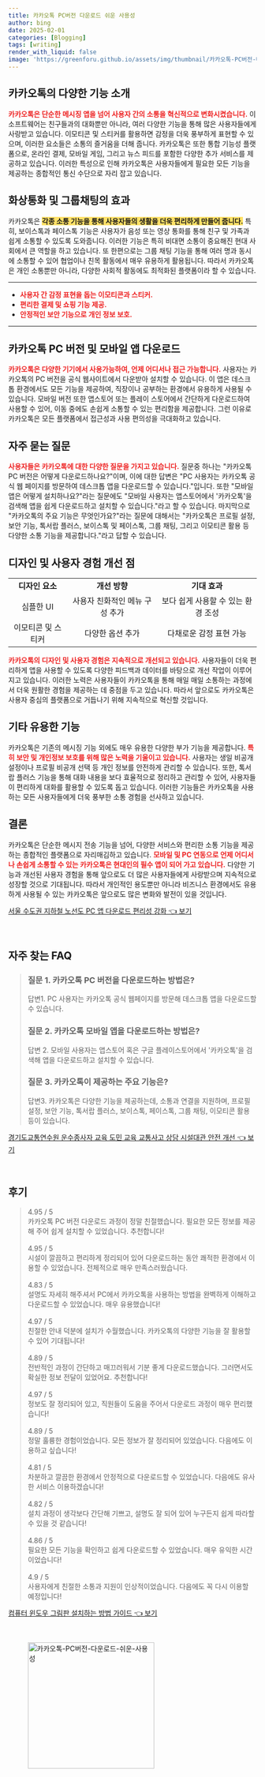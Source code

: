 ```yaml
---
title: 카카오톡 PC버전 다운로드 쉬운 사용성
author: bing
date: 2025-02-01
categories: [Blogging]
tags: [writing]
render_with_liquid: false
image: 'https://greenforu.github.io/assets/img/thumbnail/카카오톡-PC버전-다운로드-쉬운-사용성.webp'
---
```



<h2 id='카카오톡의 다양한 기능 소개'>카카오톡의 다양한 기능 소개</h2>

<p><b><span style="color: #ee2323;">카카오톡은 단순한 메시징 앱을 넘어 사용자 간의 소통을 혁신적으로 변화시켰습니다.</span></b> 이 소프트웨어는 친구들과의 대화뿐만 아니라, 여러 다양한 기능을 통해 많은 사용자들에게 사랑받고 있습니다. 이모티콘 및 스티커를 활용하면 감정을 더욱 풍부하게 표현할 수 있으며, 이러한 요소들은 소통의 즐거움을 더해 줍니다. 카카오톡은 또한 통합 기능성 플랫폼으로, 온라인 결제, 모바일 게임, 그리고 뉴스 피드를 포함한 다양한 추가 서비스를 제공하고 있습니다. 이러한 특성으로 인해 카카오톡은 사용자들에게 필요한 모든 기능을 제공하는 종합적인 통신 수단으로 자리 잡고 있습니다.</p>

<h2 id='화상통화 및 그룹채팅의 효과'>화상통화 및 그룹채팅의 효과</h2>

<p>카카오톡은 <b><span style="background-color: #ffe066;">각종 소통 기능을 통해 사용자들의 생활을 더욱 편리하게 만들어 줍니다.</span></b> 특히, 보이스톡과 페이스톡 기능은 사용자가 음성 또는 영상 통화를 통해 친구 및 가족과 쉽게 소통할 수 있도록 도와줍니다. 이러한 기능은 특히 비대면 소통이 중요해진 현대 사회에서 큰 역할을 하고 있습니다. 또 한편으로는 그룹 채팅 기능을 통해 여러 명과 동시에 소통할 수 있어 협업이나 친목 활동에서 매우 유용하게 활용됩니다. 따라서 카카오톡은 개인 소통뿐만 아니라, 다양한 사회적 활동에도 최적화된 플랫폼이라 할 수 있습니다.</p>

<hr />

<ul>
    <li><b><span style="color: #ee2323;">사용자 간 감정 표현을 돕는 이모티콘과 스티커.</span></b></li>
    <li><b><span style="color: #ee2323;">편리한 결제 및 쇼핑 기능 제공.</span></b></li>
    <li><b><span style="color: #ee2323;">안정적인 보안 기능으로 개인 정보 보호.</span></b></li>
</ul>

<hr />

<h2 id='카카오톡 PC 버전 및 모바일 앱 다운로드'>카카오톡 PC 버전 및 모바일 앱 다운로드</h2>

<p><b><span style="color: #ee2323;">카카오톡은 다양한 기기에서 사용가능하여, 언제 어디서나 접근 가능합니다.</span></b> 사용자는 카카오톡의 PC 버전을 공식 웹사이트에서 다운받아 설치할 수 있습니다. 이 앱은 데스크톱 환경에서도 모든 기능을 제공하여, 직장이나 공부하는 환경에서 유용하게 사용될 수 있습니다. 모바일 버전 또한 앱스토어 또는 플레이 스토어에서 간단하게 다운로드하여 사용할 수 있어, 이동 중에도 손쉽게 소통할 수 있는 편리함을 제공합니다. 그런 이유로 카카오톡은 모든 플랫폼에서 접근성과 사용 편의성을 극대화하고 있습니다.</p>

<h2 id='자주 묻는 질문'>자주 묻는 질문</h2>

<p><b><span style="color: #ee2323;">사용자들은 카카오톡에 대한 다양한 질문을 가지고 있습니다.</span></b> 질문중 하나는 "카카오톡 PC 버전은 어떻게 다운로드하나요?"이며, 이에 대한 답변은 "PC 사용자는 카카오톡 공식 웹 페이지를 방문하여 데스크톱 앱을 다운로드할 수 있습니다."입니다. 또한 "모바일 앱은 어떻게 설치하나요?"라는 질문에도 "모바일 사용자는 앱스토어에서 '카카오톡'을 검색해 앱을 쉽게 다운로드하고 설치할 수 있습니다."라고 할 수 있습니다. 마지막으로 "카카오톡의 주요 기능은 무엇인가요?"라는 질문에 대해서는 "카카오톡은 프로필 설정, 보안 기능, 톡서랍 플러스, 보이스톡 및 페이스톡, 그룹 채팅, 그리고 이모티콘 활용 등 다양한 소통 기능을 제공합니다."라고 답할 수 있습니다.</p>

<h2 id='디자인 및 사용자 경험 개선 점'>디자인 및 사용자 경험 개선 점</h2>

<table>
    <tr>
        <td style="text-align: center; height: 17px;"><b>디자인 요소</b></td>
        <td style="text-align: center; height: 17px;"><b>개선 방향</b></td>
        <td style="text-align: center; height: 17px;"><b>기대 효과</b></td>
    </tr>
    <tr>
        <td style="text-align: center; height: 17px;">심플한 UI</td>
        <td style="text-align: center; height: 17px;">사용자 친화적인 메뉴 구성 추가</td>
        <td style="text-align: center; height: 17px;">보다 쉽게 사용할 수 있는 환경 조성</td>
    </tr>
    <tr>
        <td style="text-align: center; height: 17px;">이모티콘 및 스티커</td>
        <td style="text-align: center; height: 17px;">다양한 옵션 추가</td>
        <td style="text-align: center; height: 17px;">다채로운 감정 표현 가능</td>
    </tr>
</table>

<p><b><span style="color: #ee2323;">카카오톡의 디자인 및 사용자 경험은 지속적으로 개선되고 있습니다.</span></b> 사용자들이 더욱 편리하게 앱을 사용할 수 있도록 다양한 피드백과 데이터를 바탕으로 개선 작업이 이루어지고 있습니다. 이러한 노력은 사용자들이 카카오톡을 통해 매일 매일 소통하는 과정에서 더욱 원활한 경험을 제공하는 데 중점을 두고 있습니다. 따라서 앞으로도 카카오톡은 사용자 중심의 플랫폼으로 거듭나기 위해 지속적으로 혁신할 것입니다.</p>

<h2 id='기타 유용한 기능'>기타 유용한 기능</h2>

<p>카카오톡은 기존의 메시징 기능 외에도 매우 유용한 다양한 부가 기능을 제공합니다. <b><span style="color: #ee2323;">특히 보안 및 개인정보 보호를 위해 많은 노력을 기울이고 있습니다.</span></b> 사용자는 생일 비공개 설정이나 프로필 비공개 선택 등 개인 정보를 안전하게 관리할 수 있습니다. 또한, 톡서랍 플러스 기능을 통해 대화 내용을 보다 효율적으로 정리하고 관리할 수 있어, 사용자들이 편리하게 대화를 활용할 수 있도록 돕고 있습니다. 이러한 기능들은 카카오톡을 사용하는 모든 사용자들에게 더욱 풍부한 소통 경험을 선사하고 있습니다.</p>

<h2 id='결론'>결론</h2>

<p>카카오톡은 단순한 메시지 전송 기능을 넘어, 다양한 서비스와 편리한 소통 기능을 제공하는 종합적인 플랫폼으로 자리매김하고 있습니다. <b><span style="color: #ee2323;">모바일 및 PC 연동으로 언제 어디서나 손쉽게 소통할 수 있는 카카오톡은 현대인의 필수 앱이 되어 가고 있습니다.</span></b> 다양한 기능과 개선된 사용자 경험을 통해 앞으로도 더 많은 사용자들에게 사랑받으며 지속적으로 성장할 것으로 기대됩니다. 따라서 개인적인 용도뿐만 아니라 비즈니스 환경에서도 유용하게 사용될 수 있는 카카오톡은 앞으로도 많은 변화와 발전이 있을 것입니다.</p>


<p><a class="click-button" title="서울 수도권 지하철 노선도 PC 앱 다운로드 편리성 강화" href="https://greenforu.github.io/posts/%EC%84%9C%EC%9A%B8-%EC%88%98%EB%8F%84%EA%B6%8C-%EC%A7%80%ED%95%98%EC%B2%A0-%EB%85%B8%EC%84%A0%EB%8F%84-PC-%EC%95%B1-%EB%8B%A4%EC%9A%B4%EB%A1%9C%EB%93%9C-%ED%8E%B8%EB%A6%AC%EC%84%B1-%EA%B0%95%ED%99%94/" rel="dofollow">서울 수도권 지하철 노선도 PC 앱 다운로드 편리성 강화 👈 보기</a></p><br>
<h2 id='자주_찾는_FAQ'>자주 찾는 FAQ</h2>
<div itemscope="" itemtype="https://schema.org/FAQPage">
<blockquote>
<div itemscope="" itemprop="mainEntity" itemtype="https://schema.org/Question">
<h3 itemprop="name">질문 1. 카카오톡 PC 버전을 다운로드하는 방법은?</h3>
<div itemscope="" itemprop="acceptedAnswer" itemtype="https://schema.org/Answer">
<span itemprop="text">
<p>답변1. PC 사용자는 카카오톡 공식 웹페이지를 방문해 데스크톱 앱을 다운로드할 수 있습니다.</p>
</span>
</div>
</div>
<div itemscope="" itemprop="mainEntity" itemtype="https://schema.org/Question">
<h3 itemprop="name">질문 2. 카카오톡 모바일 앱을 다운로드하는 방법은?</h3>
<div itemscope="" itemprop="acceptedAnswer" itemtype="https://schema.org/Answer">
<span itemprop="text">
<p>답변 2. 모바일 사용자는 앱스토어 혹은 구글 플레이스토어에서 '카카오톡'을 검색해 앱을 다운로드하고 설치할 수 있습니다.</p>
</span>
</div>
</div>
<div itemscope="" itemprop="mainEntity" itemtype="https://schema.org/Question">
<h3 itemprop="name">질문 3. 카카오톡이 제공하는 주요 기능은?</h3>
<div itemscope="" itemprop="acceptedAnswer" itemtype="https://schema.org/Answer">
<span itemprop="text">
<p>답변3. 카카오톡은 다양한 기능을 제공하는데, 소통과 연결을 지원하며, 프로필 설정, 보안 기능, 톡서랍 플러스, 보이스톡, 페이스톡, 그룹 채팅, 이모티콘 활용 등이 있습니다.</p>
</span>
</div>
</div>
</blockquote>
</div>
<p><a class="click-button" title="경기도교통연수원 운수종사자 교육 도민 교육 교통사고 상담 시설대관 안전 개선" href="https://greenforu.github.io/posts/%EA%B2%BD%EA%B8%B0%EB%8F%84%EA%B5%90%ED%86%B5%EC%97%B0%EC%88%98%EC%9B%90-%EC%9A%B4%EC%88%98%EC%A2%85%EC%82%AC%EC%9E%90-%EA%B5%90%EC%9C%A1-%EB%8F%84%EB%AF%BC-%EA%B5%90%EC%9C%A1-%EA%B5%90%ED%86%B5%EC%82%AC%EA%B3%A0-%EC%83%81%EB%8B%B4-%EC%8B%9C%EC%84%A4%EB%8C%80%EA%B4%80-%EC%95%88%EC%A0%84-%EA%B0%9C%EC%84%A0/" rel="dofollow">경기도교통연수원 운수종사자 교육 도민 교육 교통사고 상담 시설대관 안전 개선 👈 보기</a></p><br>
<h2 id='후기'>후기</h2>
<div itemscope itemtype="https://schema.org/Product">
  <blockquote>
  <div itemprop="review" itemscope itemtype="https://schema.org/Review">
      <div itemprop="reviewRating" itemscope itemtype="https://schema.org/Rating"> <span itemprop="ratingValue">4.95</span> / <span itemprop="bestRating">5</span> </div>
      <span itemprop="reviewBody">카카오톡 PC 버전 다운로드 과정이 정말 친절했습니다. 필요한 모든 정보를 제공해 주어 쉽게 설치할 수 있었습니다. 추천합니다!</span>
  </div>
  <br>
  <div itemprop="review" itemscope itemtype="https://schema.org/Review">
      <div itemprop="reviewRating" itemscope itemtype="https://schema.org/Rating"> <span itemprop="ratingValue">4.95</span> / <span itemprop="bestRating">5</span> </div>
      <span itemprop="reviewBody">시설이 깔끔하고 편리하게 정리되어 있어 다운로드하는 동안 쾌적한 환경에서 이용할 수 있었습니다. 전체적으로 매우 만족스러웠습니다.</span>
  </div>
  <br>
  <div itemprop="review" itemscope itemtype="https://schema.org/Review">
      <div itemprop="reviewRating" itemscope itemtype="https://schema.org/Rating"> <span itemprop="ratingValue">4.83</span> / <span itemprop="bestRating">5</span> </div>
      <span itemprop="reviewBody">설명도 자세히 해주셔서 PC에서 카카오톡을 사용하는 방법을 완벽하게 이해하고 다운로드할 수 있었습니다. 매우 유용했습니다!</span>
  </div>
  <br>
  <div itemprop="review" itemscope itemtype="https://schema.org/Review">
      <div itemprop="reviewRating" itemscope itemtype="https://schema.org/Rating"> <span itemprop="ratingValue">4.97</span> / <span itemprop="bestRating">5</span> </div>
      <span itemprop="reviewBody">친절한 안내 덕분에 설치가 수월했습니다. 카카오톡의 다양한 기능을 잘 활용할 수 있어 기대됩니다!</span>
  </div>
  <br>
  <div itemprop="review" itemscope itemtype="https://schema.org/Review">
      <div itemprop="reviewRating" itemscope itemtype="https://schema.org/Rating"> <span itemprop="ratingValue">4.89</span> / <span itemprop="bestRating">5</span> </div>
      <span itemprop="reviewBody">전반적인 과정이 간단하고 매끄러워서 기분 좋게 다운로드했습니다. 그러면서도 확실한 정보 전달이 있었어요. 추천합니다!</span>
  </div>
  <br>
  <div itemprop="review" itemscope itemtype="https://schema.org/Review">
      <div itemprop="reviewRating" itemscope itemtype="https://schema.org/Rating"> <span itemprop="ratingValue">4.97</span> / <span itemprop="bestRating">5</span> </div>
      <span itemprop="reviewBody">정보도 잘 정리되어 있고, 직원들이 도움을 주어서 다운로드 과정이 매우 편리했습니다!</span>
  </div>
  <br>
  <div itemprop="review" itemscope itemtype="https://schema.org/Review">
      <div itemprop="reviewRating" itemscope itemtype="https://schema.org/Rating"> <span itemprop="ratingValue">4.89</span> / <span itemprop="bestRating">5</span> </div>
      <span itemprop="reviewBody">정말 훌륭한 경험이었습니다. 모든 정보가 잘 정리되어 있었습니다. 다음에도 이용하고 싶습니다!</span>
  </div>
  <br>
  <div itemprop="review" itemscope itemtype="https://schema.org/Review">
      <div itemprop="reviewRating" itemscope itemtype="https://schema.org/Rating"> <span itemprop="ratingValue">4.81</span> / <span itemprop="bestRating">5</span> </div>
      <span itemprop="reviewBody">차분하고 깔끔한 환경에서 안정적으로 다운로드할 수 있었습니다. 다음에도 유사한 서비스 이용하겠습니다!</span>
  </div>
  <br>
  <div itemprop="review" itemscope itemtype="https://schema.org/Review">
      <div itemprop="reviewRating" itemscope itemtype="https://schema.org/Rating"> <span itemprop="ratingValue">4.82</span> / <span itemprop="bestRating">5</span> </div>
      <span itemprop="reviewBody">설치 과정이 생각보다 간단해 기쁘고, 설명도 잘 되어 있어 누구든지 쉽게 따라할 수 있을 것 같습니다!</span>
  </div>
  <br>
  <div itemprop="review" itemscope itemtype="https://schema.org/Review">
      <div itemprop="reviewRating" itemscope itemtype="https://schema.org/Rating"> <span itemprop="ratingValue">4.86</span> / <span itemprop="bestRating">5</span> </div>
      <span itemprop="reviewBody">필요한 모든 기능을 확인하고 쉽게 다운로드할 수 있었습니다. 매우 유익한 시간이었습니다!</span>
  </div>
  <br>
  <div itemprop="review" itemscope itemtype="https://schema.org/Review">
      <div itemprop="reviewRating" itemscope itemtype="https://schema.org/Rating"> <span itemprop="ratingValue">4.9</span> / <span itemprop="bestRating">5</span> </div>
      <span itemprop="reviewBody">사용자에게 친절한 소통과 지원이 인상적이었습니다. 다음에도 꼭 다시 이용할 예정입니다!</span>
  </div>
  </blockquote>
</div>
<p><a class="click-button" title="컴퓨터 윈도우 그림판 설치하는 방법 가이드" href="https://greenforu.github.io/posts/%EC%BB%B4%ED%93%A8%ED%84%B0-%EC%9C%88%EB%8F%84%EC%9A%B0-%EA%B7%B8%EB%A6%BC%ED%8C%90-%EC%84%A4%EC%B9%98%ED%95%98%EB%8A%94-%EB%B0%A9%EB%B2%95-%EA%B0%80%EC%9D%B4%EB%93%9C/" rel="dofollow">컴퓨터 윈도우 그림판 설치하는 방법 가이드 👈 보기</a></p><br>
<figure class="image"><img src="https://greenforu.github.io/assets/img/thumbnail/카카오톡-PC버전-다운로드-쉬운-사용성.webp" alt="카카오톡-PC버전-다운로드-쉬운-사용성" width="256" height="256"></figure>